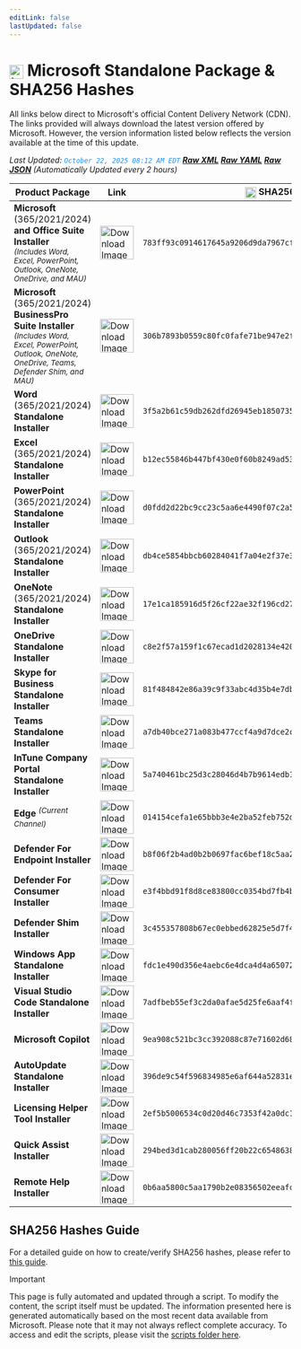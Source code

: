 ```yaml
---
editLink: false
lastUpdated: false
---
```

# <img src="/images/Microsoft_Logo.webp" alt="image" width="25" style="vertical-align: middle; display: inline-block;" /> Microsoft Standalone Package & SHA256 Hashes

<span class="extra-small">All links below direct to Microsoft's official Content Delivery Network (CDN).</span>
<span class="extra-small">The links provided will always download the latest version offered by Microsoft. However, the version information listed below reflects the version available at the time of this update.</span>

<span class="extra-small">_Last Updated: <code style="color : dodgerblue">October 22, 2025 08:12 AM EDT</code> [**_Raw XML_**](https://github.com/cocopuff2u/MOFA/blob/main/latest_raw_files/macos_standalone_latest.xml) [**_Raw YAML_**](https://github.com/cocopuff2u/MOFA/blob/main/latest_raw_files/macos_standalone_latest.yaml) [**_Raw JSON_**](https://github.com/cocopuff2u/MOFA/blob/main/latest_raw_files/macos_standalone_latest.json)
 (Automatically Updated every 2 hours)_</span>


| **Product Package** | **Link** | **<img src="/images/sha-256.png" alt="image" width="20" style="vertical-align: middle; display: inline-block;" /> SHA256 Hash <img src="/images/sha-256.png" alt="image" width="20" style="vertical-align: middle; display: inline-block;" />** |
|----------------------|----------|------------------|
| **Microsoft** (365/2021/2024) **and Office Suite Installer**<br><sub>_(Includes Word, Excel, PowerPoint, Outlook, OneNote, OneDrive, and MAU)_</sub> | <a href="https://go.microsoft.com/fwlink/?linkid=525133"><img src="/images/Office_Suite.webp" alt="Download Image" width="60"></a> | `783ff93c0914617645a9206d9da7967cf02a9a3bf874ce7372088745d77f9f7f` |
| **Microsoft** (365/2021/2024) **BusinessPro Suite Installer**<br><sub>_(Includes Word, Excel, PowerPoint, Outlook, OneNote, OneDrive, Teams, Defender Shim, and MAU)_</sub> | <a href="https://go.microsoft.com/fwlink/?linkid=2009112"><img src="/images/Office_Suite.webp" alt="Download Image" width="60"></a> | `306b7893b0559c80fc0fafe71be947e2fd6f5ff7885f26d0c026e135550e7510` |
| **Word** (365/2021/2024) **Standalone Installer** | <a href="https://go.microsoft.com/fwlink/?linkid=525134"><img src="/images/2025/Word.webp" alt="Download Image" width="60"></a> | `3f5a2b61c59db262dfd26945eb1850735f783562bbd261b7fc363c88718ab0d0` |
| **Excel** (365/2021/2024) **Standalone Installer** | <a href="https://go.microsoft.com/fwlink/?linkid=525135"><img src="/images/2025/Excel.webp" alt="Download Image" width="60"></a> | `b12ec55846b447bf430e0f60b8249ad53d43557639551d7221d8535ddc4611df` |
| **PowerPoint** (365/2021/2024) **Standalone Installer** | <a href="https://go.microsoft.com/fwlink/?linkid=525136"><img src="/images/2025/PowerPoint.webp" alt="Download Image" width="60"></a> | `d0fdd2d22bc9cc23c5aa6e4490f07c2a51da41ad4e1c1b6e09a6df528831409d` |
| **Outlook** (365/2021/2024) **Standalone Installer**| <a href="https://go.microsoft.com/fwlink/?linkid=525137"><img src="/images/2025/Outlook.webp" alt="Download Image" width="60"></a> | `db4ce5854bbcb60284041f7a04e2f37e317cff578857486af78069b3935c5e86` |
| **OneNote** (365/2021/2024) **Standalone Installer** | <a href="https://go.microsoft.com/fwlink/?linkid=820886"><img src="/images/2025/OneNote.webp" alt="Download Image" width="60"></a> | `17e1ca185916d5f26cf22ae32f196cd27546ccfe2b86354e7085714ba1e9a224` |
| **OneDrive Standalone Installer** | <a href="https://oneclient.sfx.ms/Mac/Installers/25.184.0921.0004/universal/OneDrive.pkg"><img src="/images/2025/OneDrive.webp" alt="Download Image" width="60"></a> | `c8e2f57a159f1c67ecad1d2028134e4209e799f0392b35835963e90f7f605cb2` |
| **Skype for Business Standalone Installer** | <a href="https://officecdn.microsoft.com/pr/C1297A47-86C4-4C1F-97FA-950631F94777/MacAutoupdate/SkypeForBusinessUpdater-16.31.11.pkg"><img src="/images/Skype_For_Business.webp" alt="Download Image" width="60"></a> | `81f484842e86a39c9f33abc4d35b4e7dbb87189ca3c424a6396e15d96ea2dbd5` |
| **Teams Standalone Installer** | <a href="https://go.microsoft.com/fwlink/?linkid=2249065"><img src="/images/2021/Teams.webp" alt="Download Image" width="60"></a> | `a7db40bce271a083b477ccf4a9d7dce2ca2450d7da60aab636d04728e59804ce` |
| **InTune Company Portal Standalone Installer** | <a href="https://go.microsoft.com/fwlink/?linkid=853070"><img src="/images/2021/Company_Portal.webp" alt="Download Image" width="60"></a> | `5a740461bc25d3c28046d4b7b9614edb14eb67c9142dbf8d53ceda459eec6bb9` |
| **Edge** <sup>_(Current Channel)_</sup> | <a href="https://msedge.sf.dl.delivery.mp.microsoft.com/filestreamingservice/files/8cf3d730-8f90-4d10-9de3-bc4c557e4527/MicrosoftEdge-141.0.3537.92.pkg"><img src="/images/edge/edge.webp" alt="Download Image" width="60"></a> | `014154cefa1e65bbb3e4e2ba52feb752d457a8b48aa9a4e152afb9618245976f` |
| **Defender For Endpoint Installer** | <a href="https://go.microsoft.com/fwlink/?linkid=2097502"><img src="/images/2021/defender.webp" alt="Download Image" width="60"></a> | `b8f06f2b4ad0b2b0697fac6bef18c5aa280dc05efa8276038c8f90b8c7dbac92` |
| **Defender For Consumer Installer** | <a href="https://go.microsoft.com/fwlink/?linkid=2097001"><img src="/images/2021/defender.webp" alt="Download Image" width="60"></a> | `e3f4bbd91f8d8ce83800cc0354bd7fb4bcee73855372afafe3e057698a20152c` |
| **Defender Shim Installer** | <a href="None"><img src="/images/2021/defender.webp" alt="Download Image" width="60"></a> | `3c455357808b67ec0ebbed62825e5d7f4652f3f53a1d3d58510e82099981bb51` |
| **Windows App Standalone Installer** | <a href="https://go.microsoft.com/fwlink/?linkid=868963"><img src="/images/2025/Windows_App.webp" alt="Download Image" width="60"></a> | `fdc1e490d356e4aebc6e4dca4d4a650727031a1a1e29adbb14ed2b8a41546784` |
| **Visual Studio Code Standalone Installer** | <a href="https://go.microsoft.com/fwlink/?linkid=2156837"><img src="/images/2021/Code.webp" alt="Download Image" width="60"></a> | `7adfbeb55ef3c2da0afae5d25fe6aaf4fd79cf66b4f781d81bd20b88837938fe` |
| **Microsoft Copilot** | <a href="None"><img src="/images/2025/Copilot.webp" alt="Download Image" width="60"></a> | `9ea908c521bc3cc392088c87e71602d6883e046d4f85ad8173bcde112004255e` |
| **AutoUpdate Standalone Installer** | <a href="https://go.microsoft.com/fwlink/?linkid=830196"><img src="/images/2019/AutoUpdate.webp" alt="Download Image" width="60"></a> | `396de9c54f596834985e6af644a52831e6cb658838e06486a01bc754baceb513` |
| **Licensing Helper Tool Installer** | <a href="None"><img src="/images/pkg-icon.png" alt="Download Image" width="60"></a> | `2ef5b5006534c0d20d46c7353f42a0dc1faff7d53ba89a3151ccf5102c059905` |
| **Quick Assist Installer** | <a href="None"><img src="/images/quickassist.png" alt="Download Image" width="60"></a> | `294bed3d1cab280056ff20b22c65486381c976b10c1e4e2ae9559404484ec55a` |
| **Remote Help Installer** | <a href="None"><img src="/images/remotehelp.png" alt="Download Image" width="60"></a> | `0b6aa5800c5aa1790b2e08356502eeafcd128fbff2c3cb27e89b6963f6185e23` |

## SHA256 Hashes Guide

For a detailed guide on how to create/verify SHA256 hashes, please refer to [this guide](/guides/how_to_sha256).

> [!IMPORTANT]
> This page is fully automated and updated through a script. To modify the content, the script itself must be updated. The information presented here is generated automatically based on the most recent data available from Microsoft. Please note that it may not always reflect complete accuracy. To access and edit the scripts, please visit the [scripts folder here](https://github.com/cocopuff2u/MOFA_WEBSITE/tree/main/update_readme_scripts).
